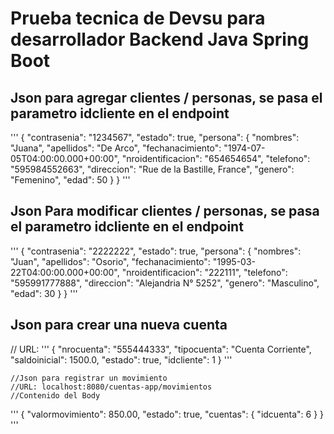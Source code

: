 # Prueba tecnica de Devsu para desarrollador Backend Java Spring Boot

## Json para agregar clientes / personas, se pasa el parametro idcliente en el endpoint

'''
{
        "contrasenia": "1234567",
        "estado": true,
        "persona": {
            "nombres": "Juana",
            "apellidos": "De Arco",
            "fechanacimiento": "1974-07-05T04:00:00.000+00:00",
            "nroidentificacion": "654654654",
            "telefono": "595984552663",
            "direccion": "Rue de la Bastille, France",
            "genero": "Femenino",
            "edad": 50
        }
    }
'''	
	
## Json Para modificar clientes / personas, se pasa el parametro idcliente en el endpoint 
'''
{
    "contrasenia": "2222222",
    "estado": true,
    "persona": {
        "nombres": "Juan",
        "apellidos": "Osorio",
        "fechanacimiento": "1995-03-22T04:00:00.000+00:00",
        "nroidentificacion": "222111",
        "telefono": "595991777888",
        "direccion": "Alejandria N° 5252",
        "genero": "Masculino",
        "edad": 30
    }
}
'''
## Json para crear una nueva cuenta
// URL: 
'''
{
        "nrocuenta": "555444333",
        "tipocuenta": "Cuenta Corriente",
        "saldoinicial": 1500.0,
        "estado": true,
        "idcliente": 1
    }
'''
	
	//Json para registrar un movimiento
	//URL: localhost:8080/cuentas-app/movimientos
	//Contenido del Body
'''	
	{
        "valormovimiento": 850.00,
        "estado": true,
        "cuentas": {
            "idcuenta": 6
        }
    }
'''	

